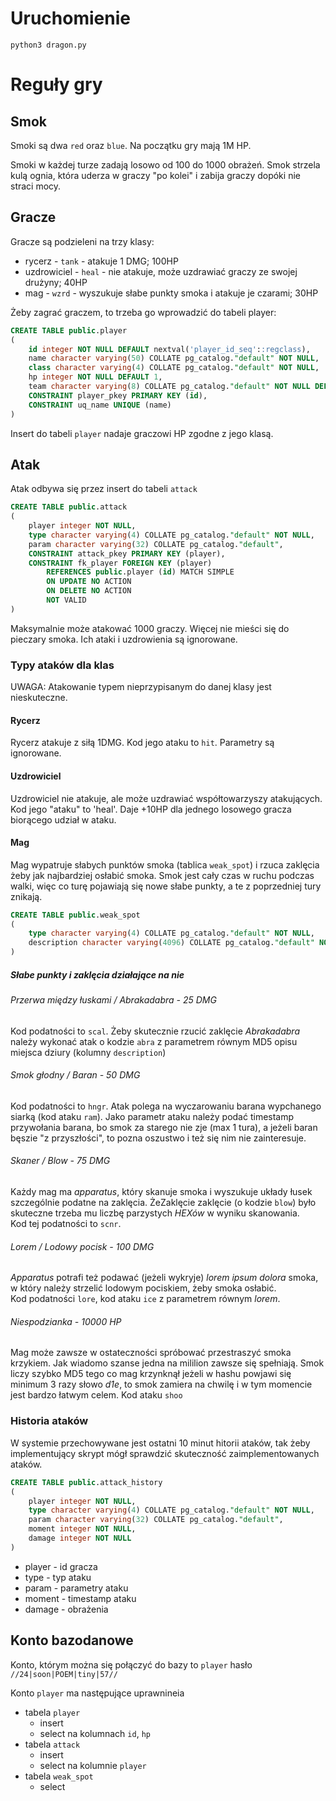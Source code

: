 # Uruchomienie
`python3 dragon.py`



# Reguły gry
 
## Smok
Smoki są dwa `red` oraz `blue`. Na początku gry mają 1M HP. 

Smoki w każdej turze zadają losowo od 100 do 1000 obrażeń. Smok strzela kulą ognia, która uderza w graczy "po kolei" i zabija graczy dopóki nie straci mocy.  

## Gracze
Gracze są podzieleni na trzy klasy:
  - rycerz - `tank` - atakuje 1 DMG; 100HP
  - uzdrowiciel - `heal` -  nie atakuje, może uzdrawiać graczy ze swojej drużyny; 40HP
  - mag - `wzrd` - wyszukuje słabe punkty smoka i atakuje je czarami; 30HP
  
Żeby zagrać graczem, to trzeba go wprowadzić do tabeli player:
```sql
CREATE TABLE public.player
(
    id integer NOT NULL DEFAULT nextval('player_id_seq'::regclass),
    name character varying(50) COLLATE pg_catalog."default" NOT NULL,
    class character varying(4) COLLATE pg_catalog."default" NOT NULL,
    hp integer NOT NULL DEFAULT 1,
    team character varying(8) COLLATE pg_catalog."default" NOT NULL DEFAULT 'red'::character varying,
    CONSTRAINT player_pkey PRIMARY KEY (id),
    CONSTRAINT uq_name UNIQUE (name)
)
```

Insert do tabeli `player` nadaje graczowi HP zgodne z jego klasą.

## Atak
Atak odbywa się przez insert do tabeli `attack`
```sql
CREATE TABLE public.attack
(
    player integer NOT NULL,
    type character varying(4) COLLATE pg_catalog."default" NOT NULL,
    param character varying(32) COLLATE pg_catalog."default",
    CONSTRAINT attack_pkey PRIMARY KEY (player),
    CONSTRAINT fk_player FOREIGN KEY (player)
        REFERENCES public.player (id) MATCH SIMPLE
        ON UPDATE NO ACTION
        ON DELETE NO ACTION
        NOT VALID
)
```
Maksymalnie może atakować 1000 graczy. Więcej nie mieści się do pieczary smoka. 
Ich ataki i uzdrowienia są ignorowane. 

### Typy ataków dla klas
UWAGA: Atakowanie typem nieprzypisanym do danej klasy jest nieskuteczne. 

#### Rycerz
Rycerz atakuje z siłą 1DMG. Kod jego ataku to `hit`. Parametry są ignorowane.

#### Uzdrowiciel
Uzdrowiciel nie atakuje, ale może uzdrawiać współtowarzyszy atakujących.
Kod jego "ataku" to 'heal'. Daje +10HP dla jednego losowego gracza biorącego udział w ataku. 

#### Mag
Mag wypatruje słabych punktów smoka (tablica `weak_spot`) i rzuca zaklęcia żeby jak najbardziej osłabić smoka.
Smok jest cały czas w ruchu podczas walki, więc co turę pojawiają się nowe słabe punkty, a te z poprzedniej tury znikają. 
```SQL
CREATE TABLE public.weak_spot
(
    type character varying(4) COLLATE pg_catalog."default" NOT NULL,
    description character varying(4096) COLLATE pg_catalog."default" NOT NULL
)
```

##### Słabe punkty i zaklęcia działające na nie

###### Przerwa między łuskami / Abrakadabra - 25 DMG
Kod podatności to `scal`. Żeby skutecznie rzucić zaklęcie *Abrakadabra* należy wykonać atak o kodzie `abra` z parametrem
równym MD5 opisu miejsca dziury (kolumny `description`)

###### Smok głodny / Baran - 50 DMG
Kod podatności to `hngr`. Atak polega na wyczarowaniu barana wypchanego siarką (kod ataku `ram`). Jako parametr ataku 
należy podać timestamp przywołania barana, bo smok za starego nie zje (max 1 tura), a jeżeli baran bęszie "z przyszłości", 
to pozna oszustwo i też się nim nie zainteresuje. 

###### Skaner / Blow - 75 DMG
Każdy mag ma *apparatus*, który skanuje smoka i wyszukuje układy łusek szczególnie podatne na zaklęcia.
ŻeZaklęcie zaklęcie (o kodzie `blow`) było skuteczne trzeba mu liczbę parzystych *HEXów* w wyniku skanowania.  
Kod tej podatności to `scnr`.

###### Lorem / Lodowy pocisk - 100 DMG
*Apparatus* potrafi też podawać (jeżeli wykryje) *lorem ipsum dolora* smoka, w który należy strzelić lodowym 
pociskiem, żeby smoka osłabić.  
Kod podatności `lore`, kod ataku `ice` z parametrem równym *lorem*. 

###### Niespodzianka - 10000 HP
Mag może zawsze w ostateczności spróbować przestraszyć smoka krzykiem. Jak wiadomo szanse jedna na mililion zawsze się spełniają. Smok liczy szybko MD5 tego co mag krzynknął jeżeli w hashu powjawi się minimum 3 razy słowo *d1e*, to smok zamiera na chwilę i w tym momencie jest bardzo łatwym celem. Kod ataku `shoo`

### Historia ataków
W systemie przechowywane jest ostatni 10 minut hitorii ataków, tak żeby implementujący skrypt mógł sprawdzić skuteczność zaimplementowanych ataków. 
```sql
CREATE TABLE public.attack_history
(
    player integer NOT NULL,
    type character varying(4) COLLATE pg_catalog."default" NOT NULL,
    param character varying(32) COLLATE pg_catalog."default",
    moment integer NOT NULL,
    damage integer NOT NULL
)
```
- player - id gracza
- type - typ ataku
- param - parametry ataku
- moment - timestamp ataku
- damage - obrażenia 

## Konto bazodanowe
Konto, którym można się połączyć do bazy to `player` hasło `//24|soon|POEM|tiny|57//`

Konto `player` ma następujące uprawnineia
  - tabela `player`
    - insert
    - select na kolumnach `id`, `hp`
  - tabela `attack`
    - insert
    - select na kolumnie `player`
  - tabela `weak_spot`
    - select
